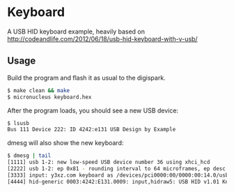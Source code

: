 # Keyboard

A USB HID keyboard example, heavily based on http://codeandlife.com/2012/06/18/usb-hid-keyboard-with-v-usb/

## Usage

Build the program and flash it as usual to the digispark.

```bash
$ make clean && make
$ micronucleus keyboard.hex
```

After the program loads, you should see a new USB device:

```bash
$ lsusb
Bus 111 Device 222: ID 4242:e131 USB Design by Example
```

dmesg will also show the new keyboard:

```bash
$ dmesg | tail
[1111] usb 1-2: new low-speed USB device number 36 using xhci_hcd
[2222] usb 1-2: ep 0x81 - rounding interval to 64 microframes, ep desc says 80 microframes
[3333] input: y3xz.com keyboard as /devices/pci0000:00/0000:00:14.0/usb1/1-2/1-2:1.0/0003:4242:E131.0009/input/input16
[4444] hid-generic 0003:4242:E131.0009: input,hidraw5: USB HID v1.01 Keyboard [y3xz.com keyboard] on usb-0000:00:14.0-2/input0
```
